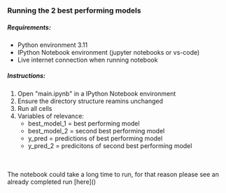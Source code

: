 ### Running the 2 best performing models

##### Requirements:
- Python environment 3.11
- IPython Notebook environment (jupyter notebooks or vs-code)
- Live internet connection when running notebook

##### Instructions:
1. Open "main.ipynb" in a IPython Notebook environment
2. Ensure the directory structure reamins unchanged
3. Run all cells
4. Variables of relevance:
    * best_model_1 = best performing model
    * best_model_2 = second best performing model
    * y_pred = predictions of best performing model
    * y_pred_2 = predicitons of second best performing model



<br>
<br>
The notebook could take a long time to run, for that reason please see an already completed run [here]()